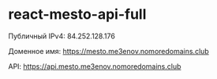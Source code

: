 # react-mesto-api-full
Публичный IPv4:
84.252.128.176

Доменное имя:
https://mesto.me3enov.nomoredomains.club

API:
https://api.mesto.me3enov.nomoredomains.club